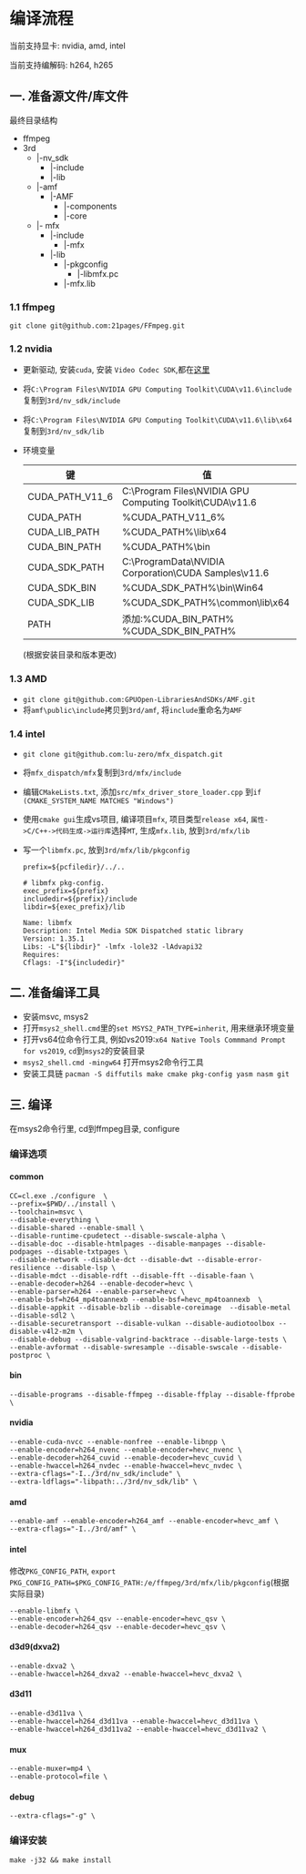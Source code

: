 # 编译流程

当前支持显卡: nvidia, amd, intel

当前支持编解码: h264, h265

## 一. 准备源文件/库文件

最终目录结构  

+ ffmpeg  
+ 3rd  
  + |-nv_sdk  
    + |-include  
    + |-lib  
  + |-amf
    * |-AMF
      * |-components
      * |-core
  + |- mfx
    * |-include
      * |-mfx
    * |-lib
      * |-pkgconfig
        * |-libmfx.pc
      * |-mfx.lib

### 1.1 ffmpeg

```shell
git clone git@github.com:21pages/FFmpeg.git
```

### 1.2 nvidia

  * 更新驱动, 安装`cuda`, 安装 `Video Codec SDK`,都在[这里](https://developer.nvidia.com/nvidia-video-codec-sdk/download)

  * 将`C:\Program Files\NVIDIA GPU Computing Toolkit\CUDA\v11.6\include`复制到`3rd/nv_sdk/include`

  * 将`C:\Program Files\NVIDIA GPU Computing Toolkit\CUDA\v11.6\lib\x64`复制到`3rd/nv_sdk/lib`

  * 环境变量

    | 键               | 值                                        |
    | --------------- | ---------------------------------------- |
    | CUDA_PATH_V11_6 | C:\Program Files\NVIDIA GPU Computing Toolkit\CUDA\v11.6 |
    | CUDA_PATH       | %CUDA_PATH_V11_6%                        |
    | CUDA_LIB_PATH   | %CUDA_PATH%\lib\x64                      |
    | CUDA_BIN_PATH   | %CUDA_PATH%\bin                          |
    | CUDA_SDK_PATH   | C:\ProgramData\NVIDIA Corporation\CUDA Samples\v11.6 |
    | CUDA_SDK_BIN    | %CUDA_SDK_PATH%\bin\Win64                |
    | CUDA_SDK_LIB    | %CUDA_SDK_PATH%\common\lib\x64           |
    | PATH            | 添加:%CUDA_BIN_PATH%   %CUDA_SDK_BIN_PATH% |

    (根据安装目录和版本更改)

### 1.3 AMD

* `git clone git@github.com:GPUOpen-LibrariesAndSDKs/AMF.git`
* 将`amf\public\include`拷贝到`3rd/amf`, 将`include`重命名为`AMF`

### 1.4 intel

* `git clone git@github.com:lu-zero/mfx_dispatch.git`

* 将`mfx_dispatch/mfx`复制到`3rd/mfx/include`

* 编辑`CMakeLists.txt`, 添加`src/mfx_driver_store_loader.cpp` 到`if (CMAKE_SYSTEM_NAME MATCHES "Windows")`

* 使用`cmake gui`生成vs项目, 编译项目`mfx`, 项目类型`release x64`, `属性->C/C++->代码生成->运行库`选择`MT`, 生成`mfx.lib`, 放到`3rd/mfx/lib`

* 写一个`libmfx.pc`, 放到`3rd/mfx/lib/pkgconfig`

  ```
  prefix=${pcfiledir}/../..

  # libmfx pkg-config.
  exec_prefix=${prefix}
  includedir=${prefix}/include
  libdir=${exec_prefix}/lib

  Name: libmfx
  Description: Intel Media SDK Dispatched static library
  Version: 1.35.1
  Libs: -L"${libdir}" -lmfx -lole32 -lAdvapi32
  Requires: 
  Cflags: -I"${includedir}"
  ```


## 二. 准备编译工具

* 安装msvc, msys2
* 打开`msys2_shell.cmd`里的`set MSYS2_PATH_TYPE=inherit`, 用来继承环境变量
* 打开vs64位命令行工具, 例如vs2019:`x64 Native Tools Commmand Prompt for vs2019`, `cd`到`msys2`的安装目录
* `msys2_shell.cmd -mingw64` 打开msys2命令行工具
* 安装工具链
  `pacman -S diffutils make cmake pkg-config yasm nasm git`



## 三. 编译

在msys2命令行里, cd到ffmpeg目录, configure

### 编译选项

#### common
```shell
CC=cl.exe ./configure  \
--prefix=$PWD/../install \
--toolchain=msvc \
--disable-everything \
--disable-shared --enable-small \
--disable-runtime-cpudetect --disable-swscale-alpha \
--disable-doc --disable-htmlpages --disable-manpages --disable-podpages --disable-txtpages \
--disable-network --disable-dct --disable-dwt --disable-error-resilience --disable-lsp \
--disable-mdct --disable-rdft --disable-fft --disable-faan \
--enable-decoder=h264 --enable-decoder=hevc \
--enable-parser=h264 --enable-parser=hevc \
--enable-bsf=h264_mp4toannexb --enable-bsf=hevc_mp4toannexb  \
--disable-appkit --disable-bzlib --disable-coreimage  --disable-metal --disable-sdl2 \
--disable-securetransport --disable-vulkan --disable-audiotoolbox --disable-v4l2-m2m \
--disable-debug --disable-valgrind-backtrace --disable-large-tests \
--enable-avformat --disable-swresample --disable-swscale --disable-postproc \
```
#### bin
```shell
--disable-programs --disable-ffmpeg --disable-ffplay --disable-ffprobe \
```
#### nvidia
```shell
--enable-cuda-nvcc --enable-nonfree --enable-libnpp \
--enable-encoder=h264_nvenc --enable-encoder=hevc_nvenc \
--enable-decoder=h264_cuvid --enable-decoder=hevc_cuvid \
--enable-hwaccel=h264_nvdec --enable-hwaccel=hevc_nvdec \
--extra-cflags="-I../3rd/nv_sdk/include" \
--extra-ldflags="-libpath:../3rd/nv_sdk/lib" \
```

#### amd
```shell
--enable-amf --enable-encoder=h264_amf --enable-encoder=hevc_amf \
--extra-cflags="-I../3rd/amf" \
```

#### intel
修改`PKG_CONFIG_PATH`,
`export PKG_CONFIG_PATH=$PKG_CONFIG_PATH:/e/ffmpeg/3rd/mfx/lib/pkgconfig`(根据实际目录)

```shell
--enable-libmfx \
--enable-encoder=h264_qsv --enable-encoder=hevc_qsv \
--enable-decoder=h264_qsv --enable-decoder=hevc_qsv \
```

#### d3d9(dxva2)
```shell
--enable-dxva2 \
--enable-hwaccel=h264_dxva2 --enable-hwaccel=hevc_dxva2 \
```

#### d3d11
```shell
--enable-d3d11va \
--enable-hwaccel=h264_d3d11va --enable-hwaccel=hevc_d3d11va \
--enable-hwaccel=h264_d3d11va2 --enable-hwaccel=hevc_d3d11va2 \
```

#### mux
```shell
--enable-muxer=mp4 \
--enable-protocol=file \
```

#### debug
```shell
--extra-cflags="-g" \
```

### 编译安装
`make -j32 && make install`
